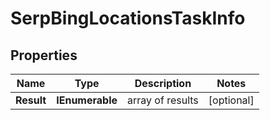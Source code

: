 # SerpBingLocationsTaskInfo


## Properties

| Name | Type | Description | Notes |
|------------ | ------------- | ------------- | -------------|
**Result** | **IEnumerable<SerpBingLocationsResultInfo>** | array of results |[optional]|